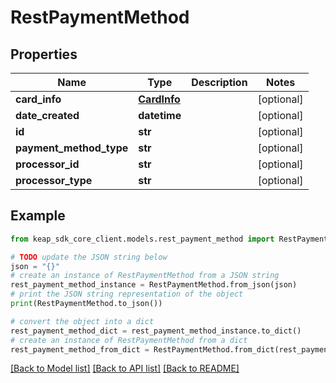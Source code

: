 # RestPaymentMethod


## Properties

Name | Type | Description | Notes
------------ | ------------- | ------------- | -------------
**card_info** | [**CardInfo**](CardInfo.md) |  | [optional] 
**date_created** | **datetime** |  | [optional] 
**id** | **str** |  | [optional] 
**payment_method_type** | **str** |  | [optional] 
**processor_id** | **str** |  | [optional] 
**processor_type** | **str** |  | [optional] 

## Example

```python
from keap_sdk_core_client.models.rest_payment_method import RestPaymentMethod

# TODO update the JSON string below
json = "{}"
# create an instance of RestPaymentMethod from a JSON string
rest_payment_method_instance = RestPaymentMethod.from_json(json)
# print the JSON string representation of the object
print(RestPaymentMethod.to_json())

# convert the object into a dict
rest_payment_method_dict = rest_payment_method_instance.to_dict()
# create an instance of RestPaymentMethod from a dict
rest_payment_method_from_dict = RestPaymentMethod.from_dict(rest_payment_method_dict)
```
[[Back to Model list]](../README.md#documentation-for-models) [[Back to API list]](../README.md#documentation-for-api-endpoints) [[Back to README]](../README.md)


